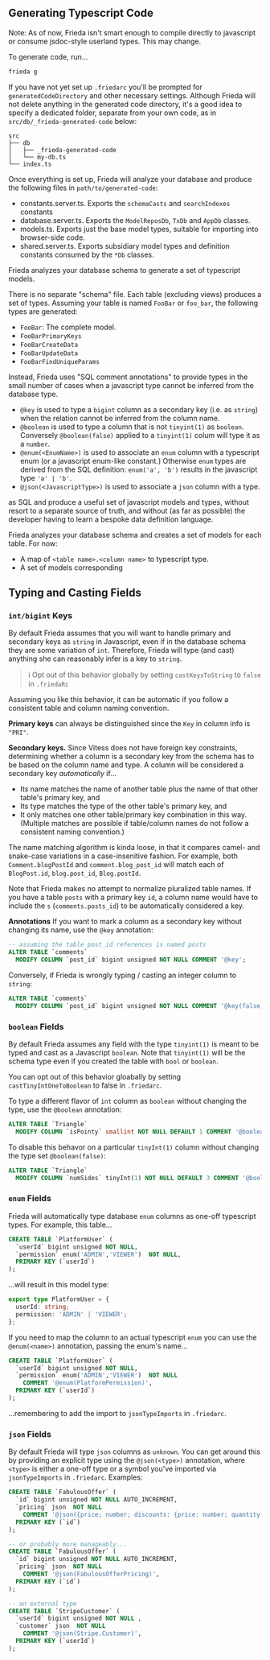 ## Generating Typescript Code

Note: As of now, Frieda isn't smart enough to compile directly to javascript or consume jsdoc-style userland types. This may change. 

To generate code, run...

```bash
frieda g
```

If you have not yet set up  `.friedarc` you'll be prompted for `generatedCodeDirectory` and other necessary settings. Although Frieda will not delete anything in the generated code directory, it's a good idea to specify a dedicated folder, separate from your own code, as in `src/db/_frieda-generated-code` below:

```
src
├── db
│   ├── _frieda-generated-code
│   └── my-db.ts
└── index.ts
```

Once everything is set up, Frieda will analyze your database and produce the following files in `path/to/generated-code`:

- constants.server.ts. Exports the `schemaCasts` and `searchIndexes` constants
- database.server.ts. Exports the `ModelReposDb`, `TxDb` and `AppDb` classes.
- models.ts. Exports just the base model types, suitable for importing into browser-side code.
- shared.server.ts. Exports subsidiary model types and definition constants consumed by the `*Db` classes.


Frieda analyzes your database schema to generate a set of typescript models. 


There is no separate "schema" file. Each table (excluding views) produces a set of types. Assuming your table is named `FooBar` or `foo_bar`, the following types are generated:

- `FooBar`: The complete model.
- `FooBarPrimaryKeys`
- `FooBarCreateData`
- `FooBarUpdateData`
- `FooBarFindUniqueParams`


Instead, Frieda uses "SQL comment annotations" to provide types in the small number of cases when a javascript type cannot be inferred from the database type. 

- `@key` is used to type a `bigint` column as a secondary key (i.e. as `string`) when the relation cannot be inferred from the column name.
- `@boolean` is used to type a column that is not `tinyint(1)` as `boolean`. Conversely `@boolean(false)` applied to a `tinyint(1)` colum will type it as a `number`.
- `@enum(<EnumName>)` is used to associate an `enum` column with a typescript enum (or a javascript enum-like constant.) Otherwise `enum` types are derived from the SQL definition: `enum('a', 'b')` results in the javascript type `'a' | 'b'`.
- `@json(<JavascriptType>)` is used to associate a `json` column with a type. 

 as SQL and produce a useful set of javascript models and types, without resort to a separate source of truth, and without (as far as possible) the developer having to learn a bespoke data definition language.


Frieda analyzes your database schema and creates a set of models for each table. For now:

- A map of `<table name>.<column name>` to typescript type.
- A set of models corresponding



## Typing and Casting Fields

### `int/bigint` Keys

By default Frieda assumes that you will want to handle primary and secondary keys as `string` in Javascript, even if in the database schema they are some variation of `int`. Therefore, Frieda will type (and cast) anything she can reasonably infer is a key to `string`.

> ℹ️ Opt out of this behavior globally by setting `castKeysToString` to `false` in `.friedaRc`

Assuming you like this behavior, it can be automatic if you follow a consistent table and column naming convention.

**Primary keys** can always be distinguished since the `Key` in column info is `"PRI"`.

**Secondary keys.** Since Vitess does not have foreign key constraints, determining whether a column is a secondary key from the schema has to be based on the column name and type. A column will be considered a secondary key _automatically_ if...

- Its name matches the name of another table plus the name of that other table's primary key, and 
- Its type matches the type of the other table's primary key, and
- It only matches one other table/primary key combination in this way. (Multiple matches are possible if table/column names do not follow a consistent naming convention.)

The name matching algorithm is kinda loose, in that it compares camel- and snake-case variations in a case-insenitive fashion. For example, both `Comment.blogPostId` and `comment.blog_post_id` will match each of `BlogPost.id`, `blog.post_id`, `Blog.postId`. 

Note that Frieda makes no attempt to normalize pluralized table names. If you have a table `posts` with a primary key `id`, a  column name would have to include the `s` (`comments.posts_id`) to be automatically considered a key.

**Annotations** If you want to mark a column as a secondary key without changing its name, use the `@key` annotation:

```sql
-- assuming the table post_id references is named posts
ALTER TABLE `comments` 
  MODIFY COLUMN `post_id` bigint unsigned NOT NULL COMMENT '@key';
```

Conversely, if Frieda is wrongly typing / casting an integer column to `string`:  

```sql
ALTER TABLE `comments` 
  MODIFY COLUMN `post_id` bigint unsigned NOT NULL COMMENT '@key(false)';
```

### `boolean` Fields

By default Frieda assumes any field with the type `tinyint(1)` is meant to be typed and cast as a Javascript `boolean`. Note that `tinyint(1)` will be the schema type even if you created the table with `bool` or `boolean`.

You can opt out of this behavior gloabally by setting `castTinyIntOneToBoolean` to false in `.friedarc`.

To type a different flavor of `int` column as `boolean` without changing the type, use the `@boolean` annotation:

```sql
ALTER TABLE `Triangle` 
  MODIFY COLUMN `isPointy` smallint NOT NULL DEFAULT 1 COMMENT '@boolean';
```

To disable this behavor on a particular `tinyInt(1)` column without changing the type set `@boolean(false)`:

```sql
ALTER TABLE `Triangle` 
  MODIFY COLUMN `numSides` tinyInt(1) NOT NULL DEFAULT 3 COMMENT '@boolean(false)';
```

### `enum` Fields

Frieda will automatically type database `enum` columns as one-off typescript  types. For example, this table...

```sql
CREATE TABLE `PlatformUser` (
  `userId` bigint unsigned NOT NULL,
  `permission` enum('ADMIN','VIEWER')  NOT NULL,
  PRIMARY KEY (`userId`)
);
```
...will result in this model type: 
```ts
export type PlatformUser = {
  userId: string;
  permission: 'ADMIN' | 'VIEWER';
};
```

If you need to map the column to an actual typescript `enum` you can use the `@enum(<name>)` annotation, passing the enum's name...

```sql
CREATE TABLE `PlatformUser` (
  `userId` bigint unsigned NOT NULL,
  `permission` enum('ADMIN','VIEWER')  NOT NULL 
    COMMENT '@enum(PlatformPermission)',
  PRIMARY KEY (`userId`)
);
```

...remembering to add the import to `jsonTypeImports` in `.friedarc`.

### `json` Fields

By default Frieda will type `json` columns as `unknown`. You can get around this by providing an explicit type using the `@json(<type>)` annotation, where `<type>` is either a one-off type or a symbol you've imported via  `jsonTypeImports` in `.friedarc`. Examples:

```sql
CREATE TABLE `FabulousOffer` (
  `id` bigint unsigned NOT NULL AUTO_INCREMENT,
  `pricing` json  NOT NULL 
    COMMENT '@json({price; number; discounts: {price: number; quantity: number}[]})',
  PRIMARY KEY (`id`)
);

-- or probably more manageably...
CREATE TABLE `FabulousOffer` (
  `id` bigint unsigned NOT NULL AUTO_INCREMENT,
  `pricing` json  NOT NULL 
    COMMENT '@json(FabulousOfferPricing)',
  PRIMARY KEY (`id`)
);

-- an external type
CREATE TABLE `StripeCustomer` (
  `userId` bigint unsigned NOT NULL ,
  `customer` json  NOT NULL 
    COMMENT '@json(Stripe.Customer)',
  PRIMARY KEY (`userId`)
);
```




